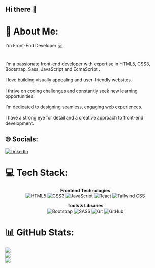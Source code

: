 ## Hi there 👋

<!--
**abbasimohammadali/abbasimohammadali** is a ✨ _special_ ✨ repository because its `README.md` (this file) appears on your GitHub profile.

Here are some ideas to get you started:

- 🔭 I’m currently working on ...
- 🌱 I’m currently learning ...
- 👯 I’m looking to collaborate on ...
- 🤔 I’m looking for help with ...
- 💬 Ask me about ...
- 📫 How to reach me: ...
- 😄 Pronouns: ...
- ⚡ Fun fact: ...
-->
# 💫 About Me:
I'm Front-End Developer 💻<br><br><br>I’m a passionate front-end developer with expertise in  HTML5, CSS3, Bootstrap, Sass, JavaScript and EcmaScript .<br><br>I love building visually appealing and user-friendly websites.<br><br>I thrive on coding challenges and constantly seek new learning opportunities.<br><br>I’m dedicated to designing seamless, engaging web experiences.<br><br>I have a strong eye for detail and a creative approach to front-end development.


## 🌐 Socials:
[![LinkedIn](https://img.shields.io/badge/LinkedIn-%230077B5.svg?logo=linkedin&logoColor=white)](https://linkedin.com/in/https://www.linkedin.com/in/aliabbasi2000) 

# 💻 Tech Stack:
<div align="center">
  
  **Frontend Technologies**  
  ![HTML5](https://img.shields.io/badge/HTML5-ff5733?style=for-the-badge&logo=html5&logoColor=white)
  ![CSS3](https://img.shields.io/badge/CSS3-264de4?style=for-the-badge&logo=css3&logoColor=white)
  ![JavaScript](https://img.shields.io/badge/JavaScript-F0DB4F?style=for-the-badge&logo=javascript&logoColor=323330)
  ![React](https://img.shields.io/badge/React-61DBFB?style=for-the-badge&logo=react&logoColor=black)
  ![Tailwind CSS](https://img.shields.io/badge/Tailwind_CSS-06b6d4?style=for-the-badge&logo=tailwind-css&logoColor=white)
  
  **Tools & Libraries**  
  ![Bootstrap](https://img.shields.io/badge/Bootstrap-4c0bce?style=for-the-badge&logo=bootstrap&logoColor=white)
  ![SASS](https://img.shields.io/badge/SASS-cc6699?style=for-the-badge&logo=sass&logoColor=white)
  ![Git](https://img.shields.io/badge/Git-F1502F?style=for-the-badge&logo=git&logoColor=white)
  ![GitHub](https://img.shields.io/badge/GitHub-24292e?style=for-the-badge&logo=github&logoColor=white)

</div>

# 📊 GitHub Stats:
![](https://github-readme-stats.vercel.app/api?username=abbasimohammadali&theme=blueberry&hide_border=false&include_all_commits=true&count_private=true)<br/>
![](https://github-readme-streak-stats.herokuapp.com/?user=abbasimohammadali&theme=blueberry&hide_border=false)<br/>
![](https://github-readme-stats.vercel.app/api/top-langs/?username=abbasimohammadali&theme=blueberry&hide_border=false&include_all_commits=true&count_private=true&layout=compact)

<!-- Proudly created with GPRM ( https://gprm.itsvg.in ) -->
